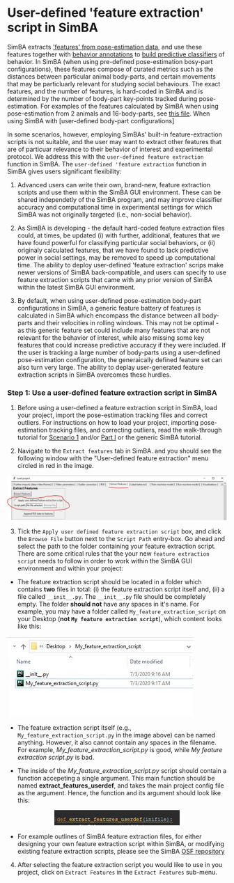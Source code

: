 # User-defined 'feature extraction' script in SimBA

SimBA extracts ['features' from pose-estimation data](https://github.com/sgoldenlab/simba/blob/master/docs/tutorial.md#step-5-extract-features), and use these features together with [behavior annotations](https://github.com/sgoldenlab/simba/blob/master/docs/tutorial.md#step-6-label-behavior) to [build predictive classifiers](https://github.com/sgoldenlab/simba/blob/master/docs/tutorial.md#step-7-train-machine-model) of behavior. In SimBA (when using pre-defined pose-estimation bosy-part configurations), these features compose of curated metrics such as the distances between particular animal body-parts, and certain movements that may be particluarly relevant for studying social behaviours. The exact features, and the number of features, is hard-coded in SimBA and is determined by the number of body-part key-points tracked during pose-estimation. For examples of the features calculated by SimBA when using pose-estimation from 2 animals and 16-body-parts, see [this file](https://github.com/sgoldenlab/simba/blob/master/misc/Feature_description.csv). When using SimBA with [user-defined body-part configurations]

In some scenarios, however, employing SimBAs' built-in feature-extraction scripts is not suitable, and the user may want to extract other features that are of particuar relevance to their behavior of interest and experimental protocol. We address this with the `user-defined feature extraction` function in SimBA.  The `user-defined 'feature extraction` function in SimBA gives users significant flexibility:

1. Advanced users can write their own, brand-new, feature extraction scripts and use them within the SimBA GUI environment. These can be shared independetly of the SimBA program, and may improve classifier accuracy and computational time in experimental settings for which SimBA was not originally targeted (i.e., non-social behavior). 

2. As SimBA is developing - the default hard-coded feature extraction files could, at times, be updated (i) with further, additional, features that we have found powerful for classifying particular social behaviors, or (ii) originaly calculated features, that we have found to lack predictive power in social settings, may be removed to speed up computational time. The ability to deploy user-defined 'feature extraction' scrips make newer versions of SimBA back-compatible, and users can specify to use feature extraction scripts that came with any prior version of SimBA within the latest SimBA GUI environment.      

3. By default, when using user-defined pose-estimation body-part configurations in SimBA, a generic feature battery of features is calculated in SimBA which encompass the distance between all body-parts and their velocities in rolling windows.  This may  not be optimal - as this generic feature set could include many features that are not relevant for the behavior of interest, while also missing some key features that could increase predictive accuracy if they were included. If the user is tracking a large number of body-parts using a user-defined pose-estimation configuration, the generaically defined feature set can also turn very large. The ability to deplay user-generated feature extraction scripts in SimBA overcomes these hurdles.

### Step 1: Use a user-defined feature extraction script in SimBA

1. Before using a user-defined a feature extraction script in SimBA, load your project, import the pose-estimation tracking files and correct outliers. For instructions on how to load your project, importing pose-estimation tracking files, and correcting outliers, read the walk-through tutorial for [Scenario 1](https://github.com/sgoldenlab/simba/blob/master/docs/Scenario1.md) and/or [Part I](https://github.com/sgoldenlab/simba/blob/master/docs/tutorial.md#step-1-generate-project-config%5D) or the generic SimBA tutorial.  

2. Navigate to the `Extract features` tab in SimBA. and you should see the following window with the "User-defined feature extraction" menu circled in red in the image. 

![alt-text-1](/images/feat_1.JPG "Feat_1")

3. Tick the `Apply user defined feature extraction script` box, and click the `Browse File` button next to the `Script Path` entry-box. Go ahead and select the path to the folder containing your feature extraction script. There are some critical rules that the your new `feature extraction script` needs to follow in order to work within the SimBA GUI environment and within your project:

* The feature extraction script should be located in a folder which contains **two** files in total: (i) the feature extraction script itself and, (ii) a file called `__init__.py`. The `__init__.py` file should be completely empty. The folder **should not** have any spaces in it's name. For example, you may have a folder called `My_feature_extraction_script` on your Desktop (**not `My feature extraction script`**), which content looks like this:

![alt-text-1](/images/feat_3.JPG "Feat_3")

* The feature extraction script itself (e.g., `My_feature_extraction_script.py` in the image above) can be named anything. However, it also cannot contain any spaces in the filename. For example, *My_feature_extraction_script.py* is good, while *My feature extraction script.py* is bad.

* The inside of the *My_feature_extraction_script.py* script should contain a function accepeting a single argument. This main function should be named **extract_features_userdef**, and takes the main project config file as the argument. Hence, the function and its argument should look like this: 

<p align="center">
  <img width="288" height="35" src="/images/defextractf.PNG">
</p>

* For example outlines of SimBA feature extraction files, for either designing your own feature extraction script within SimBA, or modifying existing feature extraction scripts, please see the SimBA [OSF repository](https://osf.io/emxyw/)

4. After selecting the feature extraction script you would like to use in you project, click on `Extract Features` in the `Extract Features` sub-menu. 


